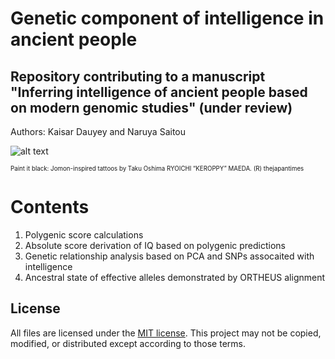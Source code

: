 Genetic component of intelligence in ancient people
===================
Repository contributing to a manuscript "Inferring intelligence of ancient people based on modern genomic studies" (under review)
-------------------
Authors:
Kaisar Dauyey and Naruya Saitou

![alt text](https://features.japantimes.co.jp/wp-content/uploads/2019/12/JOMON_TRIBE_08-P1-web.jpg)

<sub><sup>Paint it black: Jomon-inspired tattoos by Taku Oshima RYOICHI “KEROPPY” MAEDA. (R) thejapantimes<sub><sup>

# Contents

1. Polygenic score calculations
2. Absolute score derivation of IQ based on polygenic predictions
3. Genetic relationship analysis based on PCA and SNPs assocaited with intelligence
4. Ancestral state of effective alleles demonstrated by ORTHEUS alignment

## License
All files are licensed under the [MIT license](http://opensource.org/licenses/MIT). This project may not be copied, modified, or distributed except according to those terms.
